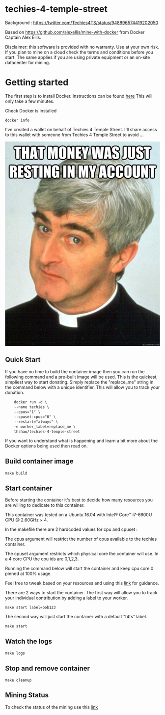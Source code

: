 # techies-4-temple-street

Background : https://twitter.com/Techies4TS/status/948896574419202050

Based on https://github.com/alexellis/mine-with-docker from Docker Captain Alex Ellis.  

Disclaimer: this software is provided with no warranty. Use at your own risk. If you plan to mine on a cloud check the terms and conditions before you start. The same applies if you are using private equipment or an on-site datacenter for mining.


# Getting started

The first step is to install Docker.  Instructions can be found [here](https://docs.docker.com/engine/installation/#desktop)
This will only take a few minutes.

Check Docker is installed 
```
docker info
```

I've created a wallet on behalf of Techies 4 Temple Street.  I'll share access to this wallet with someone from Techies 4 Temple Street to avoid ...

![ted](img/ted.jpg)

## Quick Start

If you have no time to build the container image then you can run the following command and a pre-built image will be used.  This is the quickest, simpliest way to start donating. Simply replace the "replace_me" string in the command below with a unique identifier. This will allow you to track your donation.

```
	docker run -d \
	--name techies \
	--cpus="1" \
	--cpuset-cpus="0" \
	--restart="always" \
	-e worker_label=replace_me \
	thshaw/techies-4-temple-street

```

If you want to understand what is happening and learn a bit more about the Docker options being used then read on.

## Build container image
```
make build
```

## Start container

Before starting the container it's best to decide how many resources you are willing to dedicate to this container.

This container was tested on a Ubuntu 16.04 with Intel® Core™ i7-6600U CPU @ 2.60GHz × 4.

In the makefile there are 2 hardcoded values for cpu and cpuset :
 
The cpus argument will restrict the number of cpus available to the techies container.

The cpuset argument restricts which physical core the container will use.  In a 4 core CPU the cpu ids are 0,1,2,3.

Running the command below will start the container and keep cpu core 0 pinned at 100% usage.

Feel free to tweak based on your resources and using this [link](https://docs.docker.com/engine/admin/resource_constraints/#cpu) for guidance.


There are 2 ways to start the container. The first way will allow you to track your individual contribution by adding a label to your worker.
```
make start label=bob123
```
The second way will just start the container with a default "t4ts" label.
```
make start
```

## Watch the logs
```
make logs
```

## Stop and remove container
```
make cleanup
```

## Mining Status

To check the status of the mining use this [link](https://www.nicehash.com/miner/1KW1jDtPrFDn4QCedtJgSsAz4BmtLN7ma)
